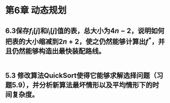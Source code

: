 # 第6章 动态规划

## 6.3保存$f_i[j]$和$l_i[j]$值的表，总大小为$4n-2$，说明如何把表的大小缩减到$2n+2$，使之仍然能够计算出$f^*$，并且仍然能够构造出最快装配路线。

```

```

## 5.3 修改算法QuickSort使得它能够求解选择问题（习题5.9），并分析新算法最坏情形以及平均情形下的时间复杂度。

```

```


